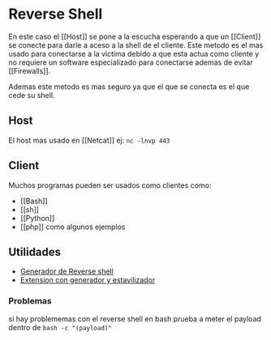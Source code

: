# Reverse Shell

En este caso el [[Host]] se pone a la escucha esperando a que un [[Client]] se conecte para darle a aceso a la shell de el cliente. Este metodo es el mas usado para conectarse a la victima debido a que esta actua como cliente y no requiere un software especializado para conectarse ademas de evitar [[Firewalls]].

Ademas este metodo es mas seguro ya que el que se conecta es el que cede su shell.

## Host
El host mas usado en [[Netcat]] ej: `nc -lnvp 443`

## Client
Muchos programas pueden ser usados como clientes como:
* [[Bash]]
* [[sh]]
* [[Python]]
* [[php]]
como algunos ejemplos

## Utilidades
* [Generador de Reverse shell](https://www.revshells.com/)
* [Extension con generador y estavilizador](https://addons.mozilla.org/es/firefox/addon/hacktools/)

### Problemas
si hay problememas con el reverse shell en bash prueba a meter el payload dentro de `bash -c "(payload)"`